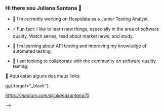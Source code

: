 ### Hi there sou Juliana Santana 👋 



- 🔭 I’m currently working on Hospidata as a Junior Testing Analyst.

- ⚡ Fun fact: I like to learn new things, especially in the area of ​​software quality. Watch series, read about market news, and study.

- 🌱 I’m learning about API testing and improving my knowledge of automated testing.

- 👯 I am looking to collaborate with the community on software quality testing.




🔗 Aqui estão alguns dos meus links:

[go](https://www.linkedin.com/in/juliana-santana-/){:target="_blank"}.

*https://medium.com/@julianasantana75*

-->
